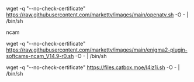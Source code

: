




wget -q "--no-check-certificate" https://raw.githubusercontent.com/markettv/images/main/openatv.sh -O - | /bin/sh





ncam


wget -q "--no-check-certificate" https://raw.githubusercontent.com/markettv/images/main/enigma2-plugin-softcams-ncam_V14.9-r0.sh -O - | /bin/sh




wget -q "--no-check-certificate" https://files.catbox.moe/l4iz1i.sh -O - | /bin/sh
